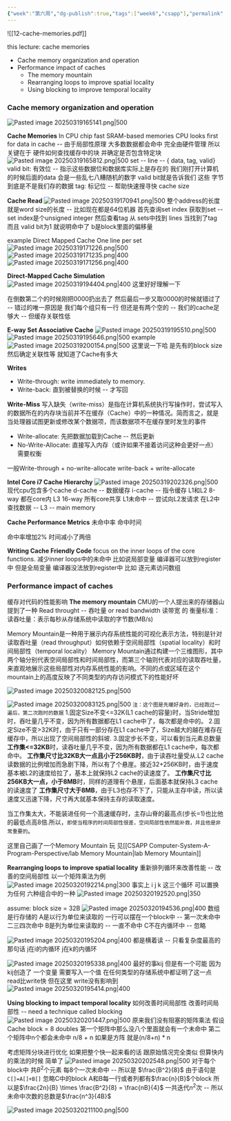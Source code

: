 ```yaml
---
{"week":"第六周","dg-publish":true,"tags":["week6","csapp"],"permalink":"/CSAPP Computer-System-A-Program-Perspective/Lecture 12 Cache Memories/","dgPassFrontmatter":true,"noteIcon":"","created":"2025-08-15T09:39:18.654+08:00","updated":"2025-04-19T09:53:19.313+08:00"}
---
```


![[12-cache-memories.pdf]]

this lecture: cache memories
- Cache memory organization and operation
- Performance impact of caches
	- The memory mountain
	- Rearranging loops to improve spatial locality
	- Using blocking to improve temporal locality
### Cache memory organization and operation
![Pasted image 20250319165141.png|500](/img/user/accessory/Pasted%20image%2020250319165141.png)

**Cache Memories**
In CPU chip
fast SRAM-based memories
CPU looks first for data in cache -- 由于局部性原理  大多数数据都会命中
完全由硬件管理
所以关键在于 硬件如何查找缓存中的块 并确定是否包含特定块
![Pasted image 20250319165812.png|500](/img/user/accessory/Pasted%20image%2020250319165812.png)
set -- line -- { data, tag, valid}
valid bit: 有效位 -- 指示这些数据位和数据库实际上是存在的   我们刚打开计算机的时候后面的data 会是一些乱七八糟随机的数字  valid bit就是告诉我们 这些 字节 到底是不是我们存的数据
tag: 标记位 -- 帮助快速搜寻快
cache size

**Cache Read**
![Pasted image 20250319170941.png|500](/img/user/accessory/Pasted%20image%2020250319170941.png)
整个address的长度就是word size的长度  -- 比如现在都是64位机器
首先查询set index 获取到set -- set index是个unsigned integer
然后查看tag 从 sets中找到 lines
当找到了tag 而且 valid bit为1 就说明命中了
b是block里面的偏移量

example  Direct Mapped Cache
One line per set
![Pasted image 20250319171226.png|500](/img/user/accessory/Pasted%20image%2020250319171226.png)
![Pasted image 20250319171235.png|400](/img/user/accessory/Pasted%20image%2020250319171235.png)
![Pasted image 20250319171256.png|400](/img/user/accessory/Pasted%20image%2020250319171256.png)

**Direct-Mapped Cache Simulation**
![Pasted image 20250319194404.png|400](/img/user/accessory/Pasted%20image%2020250319194404.png)
这里好好理解一下

在倒数第二个的时候刚把0000扔出去了  然后最后一步又取0000的时候就错过了 -- 错过的唯一原因是 我们每个组只有一行
但还是有两个空的 -- 我们的cache足够大 -- 但缓存关联性低

**E-way Set Associative Cache**
![Pasted image 20250319195510.png|500](/img/user/accessory/Pasted%20image%2020250319195510.png)
![Pasted image 20250319195646.png|500](/img/user/accessory/Pasted%20image%2020250319195646.png)
example
![Pasted image 20250319200154.png|500](/img/user/accessory/Pasted%20image%2020250319200154.png)
这里说一下哈  是先有的block size  然后确定关联性等  就知道了Cache有多大


**Writes**
- Write-through: write immediately to memory.
- Write-back: 直到被替换的时候 -- 才写回

**Write-Miss**
写入缺失（write-miss）是指在计算机系统执行写操作时，尝试写入的数据所在的内存块当前并不在缓存（Cache）中的一种情况。简而言之，就是当处理器试图更新或修改某个数据项，而该数据项不在缓存里时发生的事件
- Write-allocate: 先把数据加载到Cache -- 然后更新
- No-Write-Allocate: 直接写入内存（或许如果不接着访问这种会更好一点）
需要权衡

一般Write-through + no-write-allocate
write-back + write-allocate

**Intel Core i7 Cache Hierarchy**
![Pasted image 20250319202326.png|500](/img/user/accessory/Pasted%20image%2020250319202326.png)
现代cpu包含多个cache
d-cache -- 数据缓存
i-cache -- 指令缓存
L1和L2 8-way 都在core内
L3 16-way 所有core共享
L1未命中 -- 尝试向L2发请求 在L2中查找数据 -- L3 -- main memory

**Cache Performance Metrics**
未命中率
命中时间


命中率增加2%  时间减小了两倍

**Writing Cache Friendly Code**
focus on the inner loops of the core functions.
减少inner loops中的未命中
比如说局部变量 编译器可以放到register中  但是全局变量 编译器没法放到register中
比如 逐元素访问数组


### Performance impact of caches
缓存对代码的性能影响
**The memory  mountain**
CMU的一个人提出来的存储器山
提到了一种 Read throught -- 吞吐量 or  read bandwidth 读带宽  的 衡量标准：
读吞吐量：表示每秒从存储系统中读取的字节数(MB/s)

Memory Mountain是一种用于展示内存系统性能的可视化表示方法，特别是针对读取吞吐量（read throughput）如何依赖于空间局部性（spatial locality）和时间局部性（temporal locality）
Memory Mountain通过构建一个三维图形，其中两个轴分别代表空间局部性和时间局部性，而第三个轴则代表对应的读取吞吐量，来直观地展示这些局部性对内存系统性能的影响。不同的点或区域在这个mountain上的高度反映了不同类型的内存访问模式下的性能好坏

![Pasted image 20250320082125.png|500](/img/user/accessory/Pasted%20image%2020250320082125.png)



![Pasted image 20250320083125.png|500](/img/user/accessory/Pasted%20image%2020250320083125.png)
`注：这个图是先暖好身的，已经跑过一遍后，第二次跑时的数据` 1.固定Size不变<=32K(L1 cache的容量)时，当Stride增加时，吞吐量几乎不变，因为所有数据都在L1 cache中了，每次都是命中的。 2.固定Size不变>32K时，由于只有一部分存在L1 cache中了，Size越大的越在难存在缓存中，所以出现了空间局部性的斜坡. 3.固定步长不变，可以看到当元素总数量 **工作集<=32KB**时，读吞吐量几乎不变，因为所有数据都在L1 cache中，每次都命中。 **工作集尺寸比32KB大一点且小于256KB时**，由于读吞吐量受从.L2 cache读数据的比例增加而急剧下降，所以有了个悬崖。接近32+256KB时，由于速度基本被L2的速度给拉了，基本上就保持L2 cache的读速度了。 **工作集尺寸比256KB大一点，小于8MB**时，同样的道理有个悬崖，后面基本就保持L3 cache 的读速度了 **工作集尺寸大于8MB**，由于L3也存不下了，只能从主存中读，所以读速度又迅速下降，尺寸再大就基本保持主存的读取速度。

当工作集太大，不能装进任何一个高速缓存时，主存山脊的最高点(步长=1)也比他的最低点高8倍.所以，`即使当程序的时间局部性很差，空间局部性依然能补救，并且他是非常重要的`。

这里自己画了一个Memory Mountain 玩 见[[CSAPP Computer-System-A-Program-Perspective/lab Memory Mountain\|lab Memory Mountain]]

**Rearranging loops to improve spatial locality**
重新排列循环来改善性能 -- 改善的空间局部性
以一个矩阵乘法为例
![Pasted image 20250320192214.png|300](/img/user/accessory/Pasted%20image%2020250320192214.png)
事实上 i j k 这三个循环 可以置换为任何 六种组合中的一种
![Pasted image 20250320192520.png|350](/img/user/accessory/Pasted%20image%2020250320192520.png)

assume: block size = 32B
![Pasted image 20250320194536.png|400](/img/user/accessory/Pasted%20image%2020250320194536.png)
数组是行存储的
A是以行为单位来读取的 一行可以摆在一个block中  -- 第一次未命中 二三四次命中
B是列为单位来读取的 --  一直不命中
C不在内循环中 -- 忽略

![Pasted image 20250320195204.png|400](/img/user/accessory/Pasted%20image%2020250320195204.png)
都是横着读 -- 只看复杂度最高的那句话  j在i的内循环  j在k的内循环

![Pasted image 20250320195338.png|400](/img/user/accessory/Pasted%20image%2020250320195338.png)
最好的事kij 但是有一个可能 因为kij创造了 一个变量 需要写入一个值
在任何类型的存储系统中都证明了这一点  read比write快
但在这里 write没有影响到
![Pasted image 20250320195414.png|400](/img/user/accessory/Pasted%20image%2020250320195414.png)

**Using blocking to impact temporal locality**
如何改善时间局部性
改善时间局部性 -- need a technique called blocking
![Pasted image 20250320201447.png|500](/img/user/accessory/Pasted%20image%2020250320201447.png)
原来我们没有阻塞的矩阵乘法  假设Cache block = 8 doubles  第一个矩阵中那么没八个里面就会有一个未命中  第二个矩阵中n个都会未命中
n/8 + n
如果是方阵  就是(n/8+n) * n

考虑矩阵分块进行优化
如果把整个快一起来看的话 跟原始情况完全类似
但算快内的乘法的时候 简单了
![Pasted image 20250320202548.png|500](/img/user/accessory/Pasted%20image%2020250320202548.png)
对于每个block中 共$B^2$个元素 每8个一次未命中 -- 所以是 $\frac{B^2}{8}$
由于语句是`C[]=A[]+B[]` 忽略C中的block  A和B每一行或者列都有$\frac{n}{B}$个block
所以是$\frac{2n}{B} \times \frac{B^2}{8} = \frac{nB}{4}$
一共迭代$n^2$次 --  所以未命中次数的总数是$\frac{n^3}{4B}$

![Pasted image 20250320211100.png|500](/img/user/accessory/Pasted%20image%2020250320211100.png)






